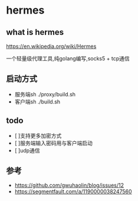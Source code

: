 # hermes

## what is hermes

https://en.wikipedia.org/wiki/Hermes

一个轻量级代理工具,纯golang编写,socks5 + tcp通信

## 启动方式
- 服务端sh ./proxy/build.sh
- 客户端sh ./build.sh

## todo
- [ ]支持更多加密方式
- [ ]服务端输入密码用与客户端启动
- [ ]udp通信

## 参考
- https://github.com/gwuhaolin/blog/issues/12
- https://segmentfault.com/a/1190000038247560
